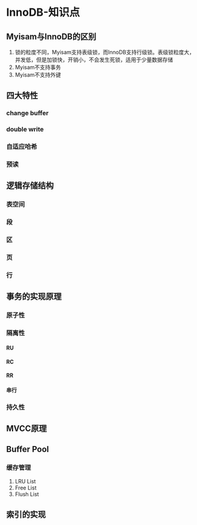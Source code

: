 # InnoDB-知识点



## Myisam与InnoDB的区别

1. 锁的粒度不同，Myisam支持表级锁，而InnoDB支持行级锁。表级锁粒度大，并发低，但是加锁快，开销小，不会发生死锁，适用于少量数据存储
2. Myisam不支持事务
3. Myisam不支持外键

## 四大特性

### change buffer

### double write

### 自适应哈希

### 预读

## 逻辑存储结构

### 表空间

### 段

### 区

### 页

### 行

## 事务的实现原理

### 原子性

### 隔离性

#### RU

#### RC

#### RR

#### 串行

### 持久性

## MVCC原理

## Buffer Pool

### 缓存管理

1. LRU List
2. Free List
3. Flush List

## 索引的实现

